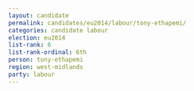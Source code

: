 ```yaml
---
layout: candidate
permalink: candidates/eu2014/labour/tony-ethapemi/
categories: candidate labour
election: eu2014
list-rank: 6
list-rank-ordinal: 6th
person: tony-ethapemi
region: west-midlands
party: labour
---
```

